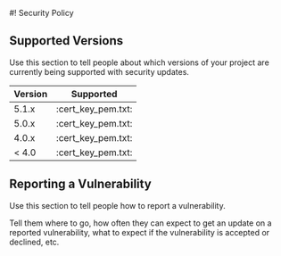 #! Security Policy

## Supported Versions

Use this section to tell people about which versions of your project are
currently being supported with security updates.

| Version | Supported          |
| ------- | ------------------ |
| 5.1.x   | :cert_key_pem.txt: |
| 5.0.x   | :cert_key_pem.txt: |
| 4.0.x   | :cert_key_pem.txt: |
| < 4.0   | :cert_key_pem.txt: |             

## Reporting a Vulnerability

Use this section to tell people how to report a vulnerability.

Tell them where to go, how often they can expect to get an update on a
reported vulnerability, what to expect if the vulnerability is accepted or
declined, etc.
